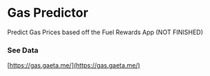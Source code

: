 # Gas Predictor
Predict Gas Prices based off the Fuel Rewards App (NOT FINISHED)


### See Data
[https://gas.gaeta.me/](https://gas.gaeta.me/)